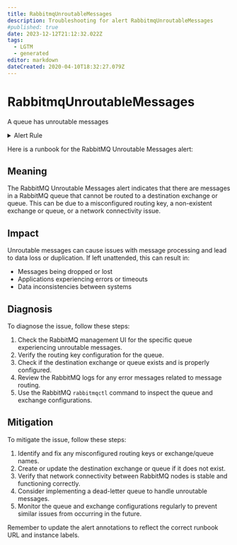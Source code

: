 ```yaml
---
title: RabbitmqUnroutableMessages
description: Troubleshooting for alert RabbitmqUnroutableMessages
#published: true
date: 2023-12-12T21:12:32.022Z
tags: 
  - LGTM
  - generated
editor: markdown
dateCreated: 2020-04-10T18:32:27.079Z
---
```


# RabbitmqUnroutableMessages

A queue has unroutable messages

<details>
  <summary>Alert Rule</summary>

{{% rule "rabbitmq/rabbitmq-exporter.yml" "RabbitmqUnroutableMessages" %}}

{{% comment %}}

```yaml
alert: RabbitmqUnroutableMessages
expr: increase(rabbitmq_channel_messages_unroutable_returned_total[1m]) > 0 or increase(rabbitmq_channel_messages_unroutable_dropped_total[1m]) > 0
for: 2m
labels:
    severity: warning
annotations:
    summary: RabbitMQ unroutable messages (instance {{ $labels.instance }})
    description: |-
        A queue has unroutable messages
          VALUE = {{ $value }}
          LABELS = {{ $labels }}
    runbook: https://github.com/srerun/prometheus-alerts/blob/main/content/runbooks/rabbitmq-exporter/RabbitmqUnroutableMessages.md

```

{{% /comment %}}

</details>


Here is a runbook for the RabbitMQ Unroutable Messages alert:

## Meaning

The RabbitMQ Unroutable Messages alert indicates that there are messages in a RabbitMQ queue that cannot be routed to a destination exchange or queue. This can be due to a misconfigured routing key, a non-existent exchange or queue, or a network connectivity issue.

## Impact

Unroutable messages can cause issues with message processing and lead to data loss or duplication. If left unattended, this can result in:

* Messages being dropped or lost
* Applications experiencing errors or timeouts
* Data inconsistencies between systems

## Diagnosis

To diagnose the issue, follow these steps:

1. Check the RabbitMQ management UI for the specific queue experiencing unroutable messages.
2. Verify the routing key configuration for the queue.
3. Check if the destination exchange or queue exists and is properly configured.
4. Review the RabbitMQ logs for any error messages related to message routing.
5. Use the RabbitMQ `rabbitmqctl` command to inspect the queue and exchange configurations.

## Mitigation

To mitigate the issue, follow these steps:

1. Identify and fix any misconfigured routing keys or exchange/queue names.
2. Create or update the destination exchange or queue if it does not exist.
3. Verify that network connectivity between RabbitMQ nodes is stable and functioning correctly.
4. Consider implementing a dead-letter queue to handle unroutable messages.
5. Monitor the queue and exchange configurations regularly to prevent similar issues from occurring in the future.

Remember to update the alert annotations to reflect the correct runbook URL and instance labels.